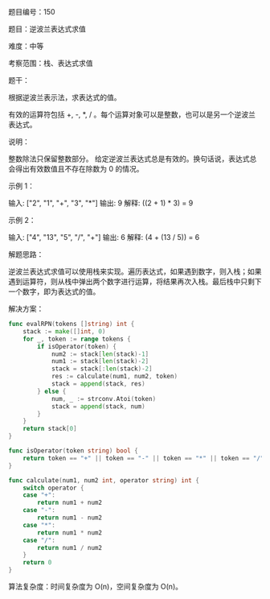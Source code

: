 题目编号：150

题目：逆波兰表达式求值

难度：中等

考察范围：栈、表达式求值

题干：

根据逆波兰表示法，求表达式的值。

有效的运算符包括 +, -, *, / 。每个运算对象可以是整数，也可以是另一个逆波兰表达式。

说明：

整数除法只保留整数部分。
给定逆波兰表达式总是有效的。换句话说，表达式总会得出有效数值且不存在除数为 0 的情况。

示例 1：

输入: ["2", "1", "+", "3", "*"]
输出: 9
解释: ((2 + 1) * 3) = 9

示例 2：

输入: ["4", "13", "5", "/", "+"]
输出: 6
解释: (4 + (13 / 5)) = 6

解题思路：

逆波兰表达式求值可以使用栈来实现。遍历表达式，如果遇到数字，则入栈；如果遇到运算符，则从栈中弹出两个数字进行运算，将结果再次入栈。最后栈中只剩下一个数字，即为表达式的值。

解决方案：

```go
func evalRPN(tokens []string) int {
    stack := make([]int, 0)
    for _, token := range tokens {
        if isOperator(token) {
            num2 := stack[len(stack)-1]
            num1 := stack[len(stack)-2]
            stack = stack[:len(stack)-2]
            res := calculate(num1, num2, token)
            stack = append(stack, res)
        } else {
            num, _ := strconv.Atoi(token)
            stack = append(stack, num)
        }
    }
    return stack[0]
}

func isOperator(token string) bool {
    return token == "+" || token == "-" || token == "*" || token == "/"
}

func calculate(num1, num2 int, operator string) int {
    switch operator {
    case "+":
        return num1 + num2
    case "-":
        return num1 - num2
    case "*":
        return num1 * num2
    case "/":
        return num1 / num2
    }
    return 0
}
```

算法复杂度：时间复杂度为 O(n)，空间复杂度为 O(n)。